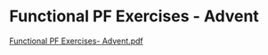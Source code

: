 # Functional PF Exercises - Advent

[Functional PF Exercises- Advent.pdf](Functional%20PF%20Exercises%20-%20Advent%20fe95c8f56ffb4b6b9d85ee4aa2f06a43/Functional_PF_Exercises-_Advent.pdf)